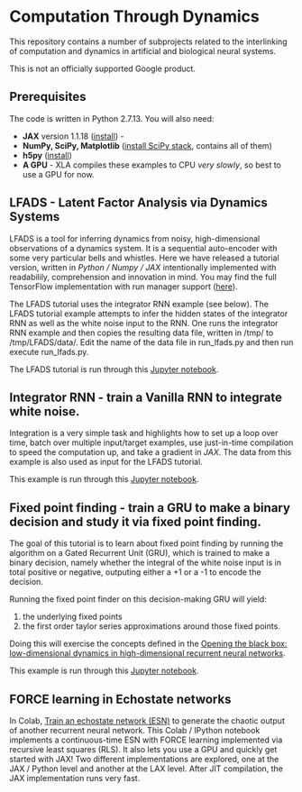 # Computation Through Dynamics

This repository contains a number of subprojects related to the
interlinking of computation and dynamics in artificial and biological
neural systems. 

This is not an officially supported Google product.


## Prerequisites

The code is written in Python 2.7.13. You will also need:

* **JAX** version 1.1.18 ([install](https://github.com/google/jax#installation)) -
* **NumPy, SciPy, Matplotlib** ([install SciPy stack](https://www.scipy.org/install.html), contains all of them)
* **h5py** ([install](https://pypi.python.org/pypi/h5py))
* **A GPU** -  XLA compiles these examples to CPU *very slowly*, so best to use a GPU for now.


## LFADS - Latent Factor Analysis via Dynamics Systems

LFADS is a tool for inferring dynamics from noisy, high-dimensional observations
of a dynamics system.  It is a sequential auto-encoder with some very particular
bells and whistles.  Here we have released a tutorial version, written in
*Python / Numpy / JAX* intentionally implemented with readabilily, comprehension and
innovation in mind. You may find the full TensorFlow implementation with run manager 
support ([here](https://github.com/lfads)).

The LFADS tutorial uses the integrator RNN example (see below). The LFADS tutorial example attempts to infer the hidden states of the integrator RNN as well as the white noise input to the RNN. One runs the integrator RNN example and then copies the resulting data file, written in /tmp/ to /tmp/LFADS/data/. Edit the name of the data file in run_lfads.py and then run execute run_lfads.py.

The LFADS tutorial is run through this [Jupyter notebook](https://github.com/google-research/computation-thru-dynamics/blob/master/notebooks/LFADS%20Tutorial.ipynb).

## Integrator RNN - train a Vanilla RNN to integrate white noise.

Integration is a very simple task and highlights how to set up a loop over time,
batch over multiple input/target examples, use just-in-time compilation to speed
the computation up, and take a gradient in *JAX*.  The data from this example is
also used as input for the LFADS tutorial.

This example is run through this [Jupyter notebook](https://github.com/google-research/computation-thru-dynamics/blob/master/notebooks/Integrator%20RNN%20Tutorial.ipynb). 


## Fixed point finding - train a GRU to make a binary decision and study it via fixed point finding.
 
The goal of this tutorial is to learn about fixed point finding by running the algorithm on a Gated Recurrent Unit (GRU), which is trained to make a binary decision, namely whether the integral of the white noise input is in total positive or negative, outputing either a +1 or a -1 to encode the decision.

Running the fixed point finder on this decision-making GRU will yield:
1. the underlying fixed points
2. the first order taylor series approximations around those fixed points.

Doing this will exercise the concepts defined in the [Opening the black box: low-dimensional dynamics in high-dimensional recurrent neural networks](https://www.mitpressjournals.org/doi/full/10.1162/NECO_a_00409).

This example is run through this [Jupyter notebook](https://github.com/google-research/computation-thru-dynamics/blob/master/notebooks/Fixed%20Point%20Finder%20Tutorial.ipynb). 


## FORCE learning in Echostate networks

In Colab, [Train an echostate network (ESN)](https://colab.research.google.com/github/google-research/computation-thru-dynamics/blob/master/notebooks/FORCE_Learning_in_JAX.ipynb) to generate the chaotic output of another recurrent neural network. This Colab / IPython notebook implements a continuous-time ESN with FORCE learning implemented via recursive least squares (RLS). It also lets you use a GPU and quickly get started with JAX! Two different implementations are explored, one at the JAX / Python level and another at the LAX level. After JIT compilation, the JAX implementation runs very fast.
